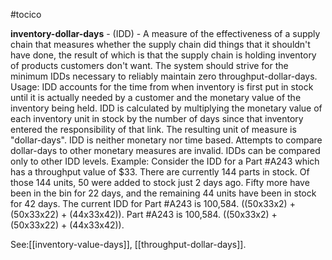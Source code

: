 #tocico

<b>inventory-dollar-days</b> - (IDD) - A measure of the effectiveness of a supply chain that measures whether the supply chain did things that it shouldn't have done, the result of which is that the supply chain is holding inventory of products customers don't want. The system should strive for the minimum IDDs necessary to reliably maintain zero throughput-dollar-days. 
Usage: IDD accounts for the time from when inventory is first put in stock until it is actually needed by a customer and the monetary value of the inventory being held. IDD is calculated by multiplying the monetary value of each inventory unit in stock by the number of days since that inventory entered the responsibility of that link. The resulting unit of measure is "dollar-days". IDD is neither monetary nor time based. Attempts to compare dollar-days to other monetary measures are invalid. IDDs can be compared only to other IDD levels. Example: Consider the IDD for a Part #A243 which has a throughput value of $33. There are currently 144 parts in stock. Of those 144 units, 50 were added to stock just 2 days ago. Fifty more have been in the bin for 22 days, and the remaining 44 units have been in stock for 42 days.  The current IDD for Part #A243 is 100,584. ((50x33x2) + (50x33x22) + (44x33x42)). Part #A243 is 100,584. ((50x33x2) + (50x33x22) + (44x33x42)). 



See:[[inventory-value-days]], [[throughput-dollar-days]].

